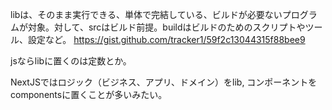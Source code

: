 libは、そのまま実行できる、単体で完結している、ビルドが必要ないプログラムが対象。対して、srcはビルド前提。buildはビルドのためのスクリプトやツール、設定など。
https://gist.github.com/tracker1/59f2c13044315f88bee9

jsならlibに置くのは定数とか。

NextJSではロジック（ビジネス、アプリ、ドメイン）をlib, コンポーネントをcomponentsに置くことが多いみたい。
